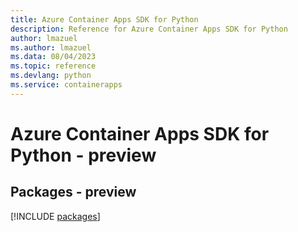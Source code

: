 ```yaml
---
title: Azure Container Apps SDK for Python
description: Reference for Azure Container Apps SDK for Python
author: lmazuel
ms.author: lmazuel
ms.data: 08/04/2023
ms.topic: reference
ms.devlang: python
ms.service: containerapps
---
```

# Azure Container Apps SDK for Python - preview
## Packages - preview
[!INCLUDE [packages](container-apps-index.md)]